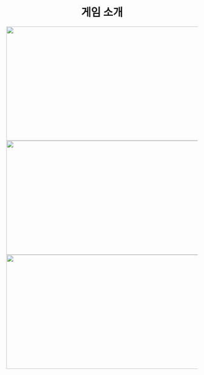 <div align="center">
    <h1>
      게임 소개 
    </h1>
</div>

<div align="center">
  <img src="https://github.com/user-attachments/assets/4f288d88-23c9-4ad0-a133-32ab75c7e46e" width="600" height="300">
  <img src="https://github.com/user-attachments/assets/566db58d-0328-4a8f-8a9b-ed484e1fcc7c" width="600" height="300">
  <img src="https://github.com/user-attachments/assets/45d4dfc9-b1f4-4ef1-b848-b2bc88bbc29b" width="600" height="300">


</div>
